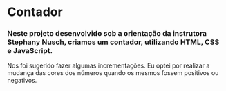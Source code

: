 # Contador	

### Neste projeto desenvolvido sob a orientação da instrutora Stephany Nusch, criamos um contador, utilizando HTML, CSS e JavaScript.

Nos foi sugerido fazer algumas incrementações. Eu optei por realizar a mudança das cores dos números quando os mesmos fossem positivos ou negativos.

